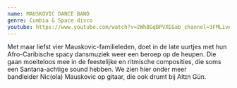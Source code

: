 ```yaml
---
name: MAUSKOVIC DANCE BAND
genre: Cumbia & Space disco
youtube: https://www.youtube.com/watch?v=2WhBGqBPVXE&ab_channel=3FMLiveBox
---
```

Met maar liefst vier Mauskovic-familieleden, doet in de late uurtjes met hun Afro-Caribische spacy dansmuziek weer een beroep op de heupen. Die gaan moeiteloos mee in de feestelijke en ritmische composities, die soms een Santana-achtige sound hebben. We zien hier onder meer bandleider Nic(ola) Mauskovic op gitaar, die ook drumt bij Altɪn Gün.